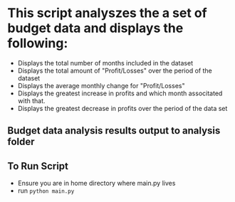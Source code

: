 # This script analyszes the a set of budget data and displays the following:
* Displays the total number of months included in the dataset
* Displays the total amount of "Profit/Losses" over the period of the dataset
* Displays the average monthly change for "Profit/Losses"
* Displays the greatest increase in profits and which month associtated with that.
* Displays the greatest decrease in profits over the period of the data set

## Budget data analysis results output to analysis folder

## To Run Script
* Ensure you are in home directory where main.py lives
* run `python main.py`